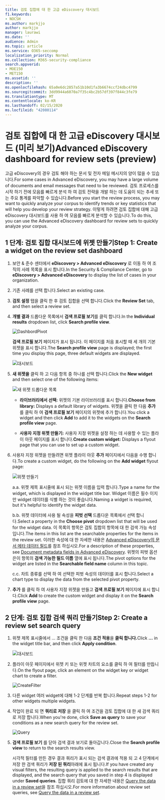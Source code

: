 ```yaml
---
title: 검토 집합에 대 한 고급 eDiscovery 대시보드
f1.keywords:
- NOCSH
ms.author: markjjo
author: markjjo
manager: laurawi
ms.date: ''
audience: Admin
ms.topic: article
ms.service: O365-seccomp
localization_priority: Normal
ms.collection: M365-security-compliance
search.appverid:
- MOE150
- MET150
ms.assetid: ''
description: ''
ms.openlocfilehash: 65a0e6dc2857a51b10d1fa3b6674ccf24dbc4799
ms.sourcegitcommit: 3dd9944a6070a7f35c4bc2b57df397f844c3fe79
ms.translationtype: MT
ms.contentlocale: ko-KR
ms.lasthandoff: 02/15/2020
ms.locfileid: "42080114"
---
```

# <a name="advanced-ediscovery-dashboard-for-review-sets-preview"></a><span data-ttu-id="8b543-102">검토 집합에 대 한 고급 eDiscovery 대시보드 (미리 보기)</span><span class="sxs-lookup"><span data-stu-id="8b543-102">Advanced eDiscovery dashboard for review sets (preview)</span></span>

<span data-ttu-id="8b543-103">고급 eDiscovery의 경우 검토 해야 하는 문서 및 전자 메일 메시지의 양이 많을 수 있습니다.</span><span class="sxs-lookup"><span data-stu-id="8b543-103">For some cases in Advanced eDiscovery, you may have a large volume of documents and email messages that need to be reviewed.</span></span> <span data-ttu-id="8b543-104">검토 프로세스를 시작 하기 전에 모음를 빠르게 분석 하 여 검토 전략을 개발 하는 데 도움이 되는 추세 또는 주요 통계를 파악할 수 있습니다.</span><span class="sxs-lookup"><span data-stu-id="8b543-104">Before you start the review process, you may want to quickly analyze your corpus to identify trends or key statistics that will help you develop your review strategy.</span></span> <span data-ttu-id="8b543-105">이렇게 하려면 검토 집합에 대해 고급 eDiscovery 대시보드를 사용 하 여 모음를 빠르게 분석할 수 있습니다.</span><span class="sxs-lookup"><span data-stu-id="8b543-105">To do this, you can use the Advanced eDiscovery dashboard for review sets to quickly analyze your corpus.</span></span>

## <a name="step-1-create-a-widget-on-the-review-set-dashboard"></a><span data-ttu-id="8b543-106">1 단계: 검토 집합 대시보드에 위젯 만들기</span><span class="sxs-lookup"><span data-stu-id="8b543-106">Step 1: Create a widget on the review set dashboard</span></span>

1. <span data-ttu-id="8b543-107">보안 & 준수 센터에서 **eDiscovery > Advanced eDiscovery** 로 이동 하 여 조직의 사례 목록을 표시 합니다.</span><span class="sxs-lookup"><span data-stu-id="8b543-107">In the Security & Compliance Center, go to **eDiscovery > Advanced eDiscovery** to display the list of cases in your organization.</span></span>
  
2. <span data-ttu-id="8b543-108">기존 사례를 선택 합니다.</span><span class="sxs-lookup"><span data-stu-id="8b543-108">Select an existing case.</span></span>
  
3. <span data-ttu-id="8b543-109">**검토 설정** 탭을 클릭 한 후 검토 집합을 선택 합니다.</span><span class="sxs-lookup"><span data-stu-id="8b543-109">Click the **Review Set** tab, and then select a review set.</span></span>
  
4. <span data-ttu-id="8b543-110">**개별 결과** 드롭다운 목록에서 **검색 프로필 보기**를 클릭 합니다.</span><span class="sxs-lookup"><span data-stu-id="8b543-110">In the **Individual results** dropdown list, click **Search profile view**.</span></span> 

   ![DashbordPivot](../media/dashboardpivot.png)

   <span data-ttu-id="8b543-112">**검색 프로필 보기** 페이지가 표시 됩니다. 이 페이지를 처음 표시할 때 세 개의 기본 위젯을 표시 합니다.</span><span class="sxs-lookup"><span data-stu-id="8b543-112">The **Search profile view** page is displayed; the first time you display this page, three default widgets are displayed.</span></span>

   ![대시보드](../media/dashboardonly.png)
  
5. <span data-ttu-id="8b543-114">**새 위젯을** 클릭 하 고 다음 항목 중 하나를 선택 합니다.</span><span class="sxs-lookup"><span data-stu-id="8b543-114">Click the **New  widget** and then select one of the following items:</span></span>

   ![새 위젯 드롭다운 목록](../media/NewWidgetDropdownBox.png)

   - <span data-ttu-id="8b543-116">**라이브러리에서 선택:** 위젯의 기본 라이브러리를 표시 합니다.</span><span class="sxs-lookup"><span data-stu-id="8b543-116">**Choose from library:** Displays a default library of widgets.</span></span> <span data-ttu-id="8b543-117">위젯을 클릭 한 다음 **추가** 를 클릭 하 여 **검색 프로필 보기** 페이지의 위젯에 추가 합니다.</span><span class="sxs-lookup"><span data-stu-id="8b543-117">You click a widget and then click **Add** to add it to the widgets on the **Search profile view** page.</span></span>
  
   - <span data-ttu-id="8b543-118">**사용자 지정 위젯 만들기:** 사용자 지정 위젯을 설정 하는 데 사용할 수 있는 플라이 아웃 페이지를 표시 합니다.</span><span class="sxs-lookup"><span data-stu-id="8b543-118">**Create custom widget:** Displays a flyout page that you can use to set up a custom widget.</span></span> 

6. <span data-ttu-id="8b543-119">사용자 지정 위젯을 만들려면 위젯 플라이 아웃 **추가** 페이지에서 다음을 수행 합니다.</span><span class="sxs-lookup"><span data-stu-id="8b543-119">To create a custom widget, do the following on the **Add widget** flyout page:</span></span>

   ![위젯 만들기](../media/addwidget.png)

    <span data-ttu-id="8b543-121">a.</span><span class="sxs-lookup"><span data-stu-id="8b543-121">a.</span></span> <span data-ttu-id="8b543-122">위젯 제목 표시줄에 표시 되는 위젯 이름을 입력 합니다.</span><span class="sxs-lookup"><span data-stu-id="8b543-122">Type a name for the widget, which is displayed in the widget title bar.</span></span> <span data-ttu-id="8b543-123">Widget 이름은 필수 이지만 widget 데이터를 식별 하는 것이 좋습니다.</span><span class="sxs-lookup"><span data-stu-id="8b543-123">Naming a widget is required, but it's helpful to identify the widget data.</span></span>

    <span data-ttu-id="8b543-124">b.</span><span class="sxs-lookup"><span data-stu-id="8b543-124">b.</span></span> <span data-ttu-id="8b543-125">위젯 데이터에 사용 될 속성을 **피벗 선택** 드롭다운 목록에서 선택 합니다.</span><span class="sxs-lookup"><span data-stu-id="8b543-125">Select a property in the **Choose pivot** dropdown list that will be used for the widget data.</span></span> <span data-ttu-id="8b543-126">이 목록의 항목은 검토 집합의 항목에 대 한 검색 가능 속성입니다.</span><span class="sxs-lookup"><span data-stu-id="8b543-126">The items in this list are the searchable properties for the items in the review set.</span></span> <span data-ttu-id="8b543-127">이러한 속성에 대 한 자세한 내용은 [Advanced eDiscovery의 문서 메타 데이터 필드](document-metadata-fields-in-Advanced-eDiscovery.md)를 참조 하십시오.</span><span class="sxs-lookup"><span data-stu-id="8b543-127">For a description of these properties, see [Document metadata fields in Advanced eDiscovery](document-metadata-fields-in-Advanced-eDiscovery.md).</span></span> <span data-ttu-id="8b543-128">위젯의 피벗 옵션은이 항목의 **검색 가능한 필드 이름** 열에 표시 됩니다.</span><span class="sxs-lookup"><span data-stu-id="8b543-128">The pivot options for the widget are listed in the **Searchable field name** column in this topic.</span></span>

    <span data-ttu-id="8b543-129">c.</span><span class="sxs-lookup"><span data-stu-id="8b543-129">c.</span></span> <span data-ttu-id="8b543-130">차트 종류를 선택 하 여 선택한 피벗 속성의 데이터를 표시 합니다.</span><span class="sxs-lookup"><span data-stu-id="8b543-130">Select a chart type to display the data from the selected pivot property.</span></span>

  6. <span data-ttu-id="8b543-131">**추가** 를 클릭 하 여 사용자 지정 위젯을 만들고 **검색 프로필 보기** 페이지에 표시 합니다.</span><span class="sxs-lookup"><span data-stu-id="8b543-131">Click **Add** to create the custom widget and display it on the **Search profile view** page.</span></span>

## <a name="step-2-create-a-review-set-search-query"></a><span data-ttu-id="8b543-132">2 단계: 검토 집합 검색 쿼리 만들기</span><span class="sxs-lookup"><span data-stu-id="8b543-132">Step 2: Create a review set search query</span></span>

1. <span data-ttu-id="8b543-133">위젯 제목 표시줄에서 ... 조건을 클릭 한 다음 **조건 적용**을 **클릭 합니다.**</span><span class="sxs-lookup"><span data-stu-id="8b543-133">Click **...** in the widget title bar, and then click **Apply condition**.</span></span>

   ![대시보드](../media/searchprofilehome.png)

2. <span data-ttu-id="8b543-135">플라이 아웃 페이지에서 위젯 키 또는 위젯 차트의 요소를 클릭 하 여 필터를 만듭니다.</span><span class="sxs-lookup"><span data-stu-id="8b543-135">On the flyout page, click an element on the widget key or widget chart to create a filter.</span></span>

   ![CreateFilter](../media/applyconditionfilter.png)

3. <span data-ttu-id="8b543-137">다른 widget 여러 widget에 대해 1-2 단계를 반복 합니다.</span><span class="sxs-lookup"><span data-stu-id="8b543-137">Repeat steps 1-2 for other widgets multiple widgets.</span></span> 

4. <span data-ttu-id="8b543-138">작업이 완료 되 면 **쿼리로 저장** 을 클릭 하 여 조건을 검토 집합에 대 한 새 검색 쿼리로 저장 합니다.</span><span class="sxs-lookup"><span data-stu-id="8b543-138">When you're done, click **Save as query** to save your conditions as a new search query for the review set.</span></span>

   ![Query](../media/savequery.png)

5. <span data-ttu-id="8b543-140">**검색 프로필 보기** 를 닫아 검색 결과 보기로 돌아갑니다.</span><span class="sxs-lookup"><span data-stu-id="8b543-140">Close the **Search profile view** to return to the search results view.</span></span>

   <span data-ttu-id="8b543-141">시각적 필터를 만든 경우 결과 쿼리가 표시 되는 검색 결과에 적용 되 고 4 단계에서 저장 한 검색 쿼리가 **저장 된 쿼리**아래에 표시 됩니다.</span><span class="sxs-lookup"><span data-stu-id="8b543-141">If you have created any visual filters, the resulting query is applied to the search results that are displayed, and the search query that you saved in step 4 is displayed under **Saved queries**.</span></span> <span data-ttu-id="8b543-142">집합 쿼리 검토에 대 한 자세한 내용은 [Query the data in a review set](review-set-search.md)을 참조 하십시오.</span><span class="sxs-lookup"><span data-stu-id="8b543-142">For more information about review set queries, see [Query the data in a review set](review-set-search.md).</span></span>
